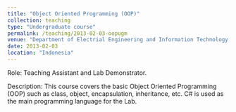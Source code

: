 ```yaml
---
title: "Object Oriented Programming (OOP)"
collection: teaching
type: "Undergraduate course"
permalink: /teaching/2013-02-03-oopugm
venue: "Department of Electrial Engineering and Information Technology, Universitas Gadjah Mada"
date: 2013-02-03
location: "Indonesia"
---
```


Role: Teaching Assistant and Lab Demonstrator.

Description: This course covers the basic Object Oriented Programming (OOP) such as class, object, encapsulation, inheritance, etc. C# is used as the main programming language for the Lab.
